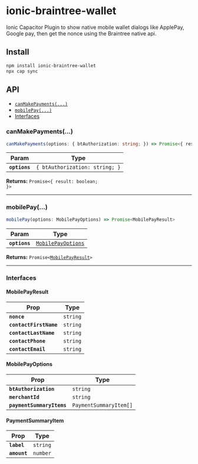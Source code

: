 # ionic-braintree-wallet

Ionic Capacitor Plugin to show native mobile wallet dialogs like ApplePay, Google pay, then get the nonce using the Braintree native api.

## Install

```bash
npm install ionic-braintree-wallet
npx cap sync
```

## API

<docgen-index>

* [`canMakePayments(...)`](#canmakepayments)
* [`mobilePay(...)`](#mobilepay)
* [Interfaces](#interfaces)

</docgen-index>

<docgen-api>
<!--Update the source file JSDoc comments and rerun docgen to update the docs below-->

### canMakePayments(...)

```typescript
canMakePayments(options: { btAuthorization: string; }) => Promise<{ result: boolean; }>
```

| Param         | Type                                      |
| ------------- | ----------------------------------------- |
| **`options`** | <code>{ btAuthorization: string; }</code> |

**Returns:** <code>Promise&lt;{ result: boolean; }&gt;</code>

--------------------


### mobilePay(...)

```typescript
mobilePay(options: MobilePayOptions) => Promise<MobilePayResult>
```

| Param         | Type                                                          |
| ------------- | ------------------------------------------------------------- |
| **`options`** | <code><a href="#mobilepayoptions">MobilePayOptions</a></code> |

**Returns:** <code>Promise&lt;<a href="#mobilepayresult">MobilePayResult</a>&gt;</code>

--------------------


### Interfaces


#### MobilePayResult

| Prop                   | Type                |
| ---------------------- | ------------------- |
| **`nonce`**            | <code>string</code> |
| **`contactFirstName`** | <code>string</code> |
| **`contactLastName`**  | <code>string</code> |
| **`contactPhone`**     | <code>string</code> |
| **`contactEmail`**     | <code>string</code> |


#### MobilePayOptions

| Prop                      | Type                              |
| ------------------------- | --------------------------------- |
| **`btAuthorization`**     | <code>string</code>               |
| **`merchantId`**          | <code>string</code>               |
| **`paymentSummaryItems`** | <code>PaymentSummaryItem[]</code> |


#### PaymentSummaryItem

| Prop         | Type                |
| ------------ | ------------------- |
| **`label`**  | <code>string</code> |
| **`amount`** | <code>number</code> |

</docgen-api>
